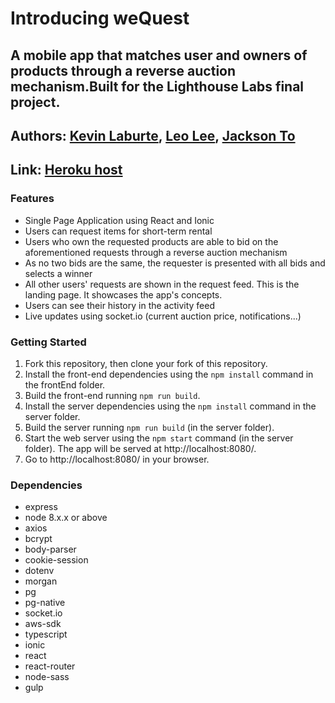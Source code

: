# Introducing weQuest
## A mobile app that matches user and owners of products through a reverse auction mechanism.Built for the Lighthouse Labs final project.
## Authors: [Kevin Laburte](https://github.com/kevlabs), [Leo Lee](https://github.com/leoltl), [Jackson To](https://github.com/checksonhk)

## Link: [Heroku host](https://wequest.xyz)

### Features
- Single Page Application using React and Ionic
- Users can request items for short-term rental
- Users who own the requested products are able to bid on the aforementioned requests through a reverse auction mechanism
- As no two bids are the same, the requester is presented with all bids and selects a winner
- All other users' requests are shown in the request feed. This is the landing page. It showcases the app's concepts.
- Users can see their history in the activity feed
- Live updates using socket.io (current auction price, notifications...)

### Getting Started

1. Fork this repository, then clone your fork of this repository.
2. Install the front-end dependencies using the `npm install` command in the frontEnd folder.
3. Build the front-end running `npm run build`.
4. Install the server dependencies using the `npm install` command in the server folder.
5. Build the server running `npm run build` (in the server folder).
6. Start the web server using the `npm start` command (in the server folder). The app will be served at http://localhost:8080/.
7. Go to http://localhost:8080/ in your browser.

### Dependencies
- express
- node 8.x.x or above
- axios
- bcrypt
- body-parser
- cookie-session
- dotenv
- morgan
- pg
- pg-native
- socket.io
- aws-sdk
- typescript
- ionic
- react
- react-router
- node-sass
- gulp
